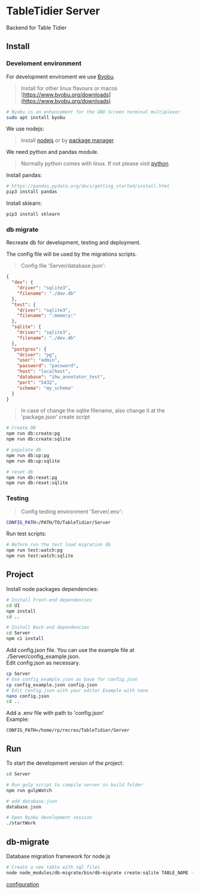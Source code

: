 # TableTidier Server

Backend for Table Tidier

## Install

### Develoment environment
For development enviroment we use [Byobu](https://www.byobu.org).
> Install for other linux flavours or macos [https://www.byobu.org/downloads](https://www.byobu.org/downloads)

```bash
# Byobu is an enhancement for the GNU Screen terminal multiplexer
sudo apt install byobu
```

We use nodejs:

> Install [nodejs](https://nodejs.org/en/download/) or by [package manager](https://nodejs.org/en/download/package-manager/)

We need python and pandas module.

> Normally python comes with linux. If not please visit [python](https://docs.python.org/3/using/unix.html)

Install pandas:
```bash
# https://pandas.pydata.org/docs/getting_started/install.html
pip3 install pandas
```

Install sklearn:
```bash
pip3 install sklearn
```

### db migrate

Recreate db for development, testing and deployment.

The config file will be used by the migrations scripts.

> Config file 'Server/database.json':
```json
{
  "dev": {
    "driver": "sqlite3",
    "filename": "./dev.db"
  },
  "test": {
    "driver": "sqlite3",
    "filename": ":memory:"
  },
  "sqlite": {
    "driver": "sqlite3",
    "filename": "./dev.db"
  },
  "postgres": {
    "driver": "pg",
    "user": "admin",
    "password": "password",
    "host": "localhost",
    "database": "ihw_annotator_test",
    "port": "5432",
    "schema": "my_schema"
  }
}
```

> In case of change the sqlite filename, also change it at the 'package.json' create script

```bash
# Create DB
npm run db:create:pg
npm run db:create:sqlite

# populate db
npm run db:up:pg
npm run db:up:sqlite

# reset db
npm run db:reset:pg
npm run db:reset:sqlite

```

### Testing

> Config testing environment 'Server/.env':
```bash
CONFIG_PATH=/PATH/TO/TableTidier/Server
```

Run test scripts:
```bash
# Before run the test load migration db
npm run test:watch:pg
npm run test:watch:sqlite
```


## Project

Install node packages dependencies:

```bash
# Install Front-end dependencies
cd UI
npm install
cd ..

# Install Back-end dependencies
cd Server
npm ci install
```

Add config.json file. You can use the example file at ./Server/config_example.json.<br>
Edit config.json as necessary.

```bash
cp Server
# Use config_example.json as base for config.json
cp config_example.json config.json
# Edit config.json with your editor Example with nano
nano config.json
cd ..
```

Add a .env file with path to 'config.json' <br>
Example:
```
CONFIG_PATH=/home/rp/recreo/TableTidier/Server
```

## Run

To start the development version of the project:

```bash
cd Server

# Run gulp script to compile server in build folder
npm run gulpWatch

# add database.json
database.json

# Open Byobu development session
./startWork

```


## db-migrate

Database migration framework for node.js

```bash
# Create a new table with sql files
node node_modules/db-migrate/bin/db-migrate create:sqlite TABLE_NAME --sql-file
```

[configuration](https://db-migrate.readthedocs.io/en/latest/Getting%20Started/configuration/)
